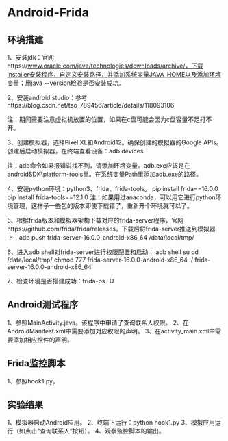 # Android-Frida
## 环境搭建
1、安装jdk：官网https://www.oracle.com/java/technologies/downloads/archive/，下载installer安装程序，自定义安装路径，并添加系统变量JAVA_HOME以及添加环境变量；用java --version检验是否安装成功。

2、安装android studio：参考https://blog.csdn.net/tao_789456/article/details/118093106 

注：期间需要注意虚拟机放置的位置，如果在c盘可能会因为c盘容量不足打不开。

3、创建模拟器，选择Pixel XL和Android12。确保创建的模拟器的Google APIs。
创建后启动模拟器，在终端查看设备：adb devices

注：adb命令如果报错说找不到，请添加环境变量。adb.exe应该是在androidSDK\platform-tools里。在系统变量Path里添加adb.exe的路径。

4、安装python环境：python3、frida、frida-tools。
pip install frida==16.0.0
pip install frida-tools==12.1.0
注：如果用过anaconda，可以用它进行python环境管理，这样子一些包的版本即使下载错了，重新开个环境就可以了。

5、根据frida版本和模拟器架构下载对应的frida-server程序，官网https://github.com/frida/frida/releases。下载后将frida-server推送到模拟器上：adb push frida-server-16.0.0-android-x86_64 /data/local/tmp/

6、进入adb shell对frida-server进行权限配置和启动：
adb shell
su
cd /data/local/tmp/
chmod 777 frida-server-16.0.0-android-x86_64
./ frida-server-16.0.0-android-x86_64

7、检查环境是否搭建成功：frida-ps -U

## Android测试程序
1、参照MainActivity.java。该程序中申请了查询联系人权限。
2、在AndroidManifest.xml中需要添加对应权限的声明。
3、在activity_main.xml中需要添加相应控件的声明。

## Frida监控脚本
1、参照hook1.py。

## 实验结果
1、模拟器启动Android应用。
2、终端下运行：python hook1.py
3、模拟应用运行（如点击“查询联系人”按钮）。
4、观察监控脚本的输出。
